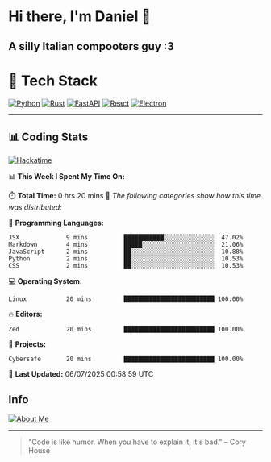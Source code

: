 # Hi there, I'm Daniel 👋

## A silly Italian compooters guy :3

# 🚀 Tech Stack

[![Python](https://img.shields.io/badge/Python-3.13%2B-blue?style=for-the-badge&logo=python&logoColor=white)](https://www.python.org/)
[![Rust](https://img.shields.io/badge/Rust-1.87%2B-black?style=for-the-badge&logo=rust&logoColor=white)](https://www.rust-lang.org/)
[![FastAPI](https://img.shields.io/badge/FastAPI-0.110.0%2B-green?style=for-the-badge&logo=fastapi&logoColor=white)](https://fastapi.tiangolo.com/)
[![React](https://img.shields.io/badge/React-19.1.0%2B-blue?style=for-the-badge&logo=react&logoColor=white)](https://react.dev/)
[![Electron](https://img.shields.io/badge/Electron-36.2.0%2B-dark?style=for-the-badge&logo=electron&logoColor=white)](https://www.electronjs.org/)

---

## 📊 Coding Stats

[![Hackatime](https://img.shields.io/badge/Hackatime-Hack%20Club-orange?style=for-the-badge&logo=wakatime&logoColor=white)](https://hackatime.hackclub.com)

<!--START_SECTION:waka-->
📊 **This Week I Spent My Time On:**

⏱️ **Total Time:** 0 hrs 20 mins
📝 *The following categories show how this time was distributed:*

💬 **Programming Languages:**
```text
JSX             9 mins          ███████████░░░░░░░░░░░░░░  47.02%
Markdown        4 mins          █████░░░░░░░░░░░░░░░░░░░░  21.06%
JavaScript      2 mins          ██░░░░░░░░░░░░░░░░░░░░░░░  10.88%
Python          2 mins          ██░░░░░░░░░░░░░░░░░░░░░░░  10.53%
CSS             2 mins          ██░░░░░░░░░░░░░░░░░░░░░░░  10.53%
```

💻 **Operating System:**
```text
Linux           20 mins         █████████████████████████ 100.00%
```

🔥 **Editors:**
```text
Zed             20 mins         █████████████████████████ 100.00%
```

📁 **Projects:**
```text
Cybersafe       20 mins         █████████████████████████ 100.00%
```

📅 **Last Updated:** 06/07/2025 00:58:59 UTC

<!--END_SECTION:waka-->


## Info
[![About Me](https://img.shields.io/badge/About--Me-black?style=for-the-badge&logo=numpy&logoColor=white)](https://danielscos.github.io/about_me)

---

> "Code is like humor. When you have to explain it, it's bad." – Cory House
